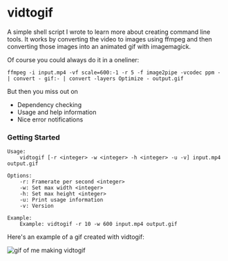 # vidtogif

A simple shell script I wrote to learn more about creating command line tools. It works by converting the video to images using ffmpeg and then converting those images into an animated gif with imagemagick.

Of course you could always do it in a oneliner:

`ffmpeg -i input.mp4 -vf scale=600:-1 -r 5 -f image2pipe -vcodec ppm - | convert - gif:- | convert -layers Optimize - output.gif`

But then you miss out on

- Dependency checking
- Usage and help information
- Nice error notifications

### Getting Started

```
Usage: 
    vidtogif [-r <integer> -w <integer> -h <integer> -u -v] input.mp4 output.gif

Options: 
    -r: Framerate per second <integer>
    -w: Set max width <integer>
    -h: Set max height <integer>
    -u: Print usage information
    -v: Version

Example:
    Example: vidtogif -r 10 -w 600 input.mp4 output.gif
```

Here's an example of a gif created with vidtogif:

![gif of me making vidtogif](http://i.imgur.com/RwESKPg.gif)